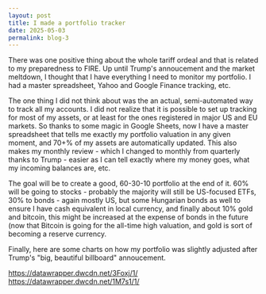 ```yaml
---
layout: post
title: I made a portfolio tracker
date: 2025-05-03
permalink: blog-3
---
```


<p>There was one positive thing about the whole tariff ordeal and that is related to my preparedness to FIRE. Up until Trump's annoucement and the market meltdown, I thought that I have everything I need to monitor my portfolio. I had a master spreadsheet, Yahoo and Google Finance tracking, etc.<p/>
<p>The one thing I did not think about was the an actual, semi-automated way to track all my accounts. I did not realize that it is possible to set up tracking for most of my assets, or at least for the ones registered in major US and EU markets. So thanks to some magic in Google Sheets, now I have a master spreadsheet that tells me exactly my portfolio valuation in any given moment, and 70+% of my assets are automatically updated. This also makes my monthly review - which I changed to monthly from quarterly thanks to Trump - easier as I can tell exactly where my money goes, what my incoming balances are, etc.</p>
<p>The goal will be to create a good, 60-30-10 portfolio at the end of it. 60% will be going to stocks - probably the majority will still be US-focused ETFs, 30% to bonds - again mostly US, but some Hungarian bonds as well to ensure I have cash equivalent in local currency, and finally about 10% gold and bitcoin, this might be increased at the expense of bonds in the future (now that Bitcoin is going for the all-time high valuation, and gold is sort of becoming a reserve currency.</p>
<p>Finally, here are some charts on how my portfolio was slightly adjusted after Trump's "big, beautiful billboard" annoucement.

https://datawrapper.dwcdn.net/3Foxj/1/
https://datawrapper.dwcdn.net/1M7s1/1/
</p>
